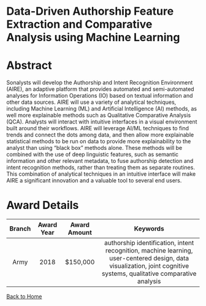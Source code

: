 
Data-Driven Authorship Feature Extraction and Comparative Analysis using Machine Learning
=========================================================================================

# Abstract


Sonalysts will develop the Authorship and Intent Recognition Environment (AIRE), an adaptive platform that provides automated and semi-automated analyses for Information Operations (IO) based on textual information and other data sources. AIRE will use a variety of analytical techniques, including Machine Learning (ML) and Artificial Intelligence (AI) methods, as well more explainable methods such as Qualitative Comparative Analysis (QCA). Analysts will interact with intuitive interfaces in a visual environment built around their workflows. AIRE will leverage AI/ML techniques to find trends and connect the dots among data, and then allow more explainable statistical methods to be run on data to provide more explainability to the analyst than using “black box” methods alone. These methods will be combined with the use of deep linguistic features, such as semantic information and other relevant metadata, to fuse authorship detection and intent recognition methods, rather than treating them as separate routines. This combination of analytical techniques in an intuitive interface will make AIRE a significant innovation and a valuable tool to several end users.  

# Award Details

|Branch|Award Year|Award Amount|Keywords|
| :---: | :---: | :---: | :---: |
|Army|2018|$150,000|authorship identification, intent recognition, machine learning, user-centered design, data visualization, joint cognitive systems, qualitative comparative analysis|
  
  


[Back to Home](https://github.com/chrischow/dod_sbir_awards/Reports/CC/#1027)